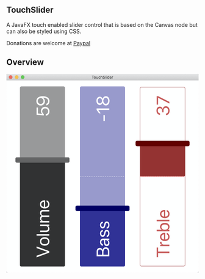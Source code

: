 ## TouchSlider
A JavaFX touch enabled slider control that is based on the Canvas node but 
can also be styled using CSS.

Donations are welcome at [Paypal](https://paypal.me/hans0l0)

## Overview
![Overview](https://raw.githubusercontent.com/HanSolo/touchslider/master/TouchSlider.png)
